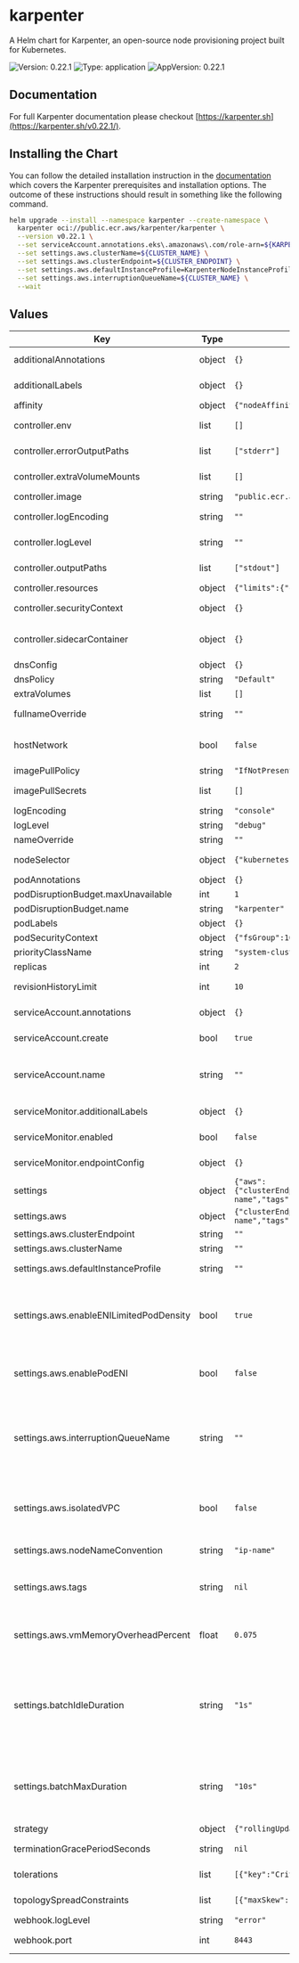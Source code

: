# karpenter

A Helm chart for Karpenter, an open-source node provisioning project built for Kubernetes.

![Version: 0.22.1](https://img.shields.io/badge/Version-0.22.1-informational?style=flat-square) ![Type: application](https://img.shields.io/badge/Type-application-informational?style=flat-square) ![AppVersion: 0.22.1](https://img.shields.io/badge/AppVersion-0.22.1-informational?style=flat-square)

## Documentation

For full Karpenter documentation please checkout [https://karpenter.sh](https://karpenter.sh/v0.22.1/).

## Installing the Chart

You can follow the detailed installation instruction in the [documentation](https://karpenter.sh/v0.22.1/getting-started/getting-started-with-eksctl/#install) which covers the Karpenter prerequisites and installation options. The outcome of these instructions should result in something like the following command.

```bash
helm upgrade --install --namespace karpenter --create-namespace \
  karpenter oci://public.ecr.aws/karpenter/karpenter \
  --version v0.22.1 \
  --set serviceAccount.annotations.eks\.amazonaws\.com/role-arn=${KARPENTER_IAM_ROLE_ARN} \
  --set settings.aws.clusterName=${CLUSTER_NAME} \
  --set settings.aws.clusterEndpoint=${CLUSTER_ENDPOINT} \
  --set settings.aws.defaultInstanceProfile=KarpenterNodeInstanceProfile-${CLUSTER_NAME} \
  --set settings.aws.interruptionQueueName=${CLUSTER_NAME} \
  --wait
```

## Values

| Key | Type | Default | Description |
|-----|------|---------|-------------|
| additionalAnnotations | object | `{}` | Additional annotations to add into metadata. |
| additionalLabels | object | `{}` | Additional labels to add into metadata. |
| affinity | object | `{"nodeAffinity":{"requiredDuringSchedulingIgnoredDuringExecution":{"nodeSelectorTerms":[{"matchExpressions":[{"key":"karpenter.sh/provisioner-name","operator":"DoesNotExist"}]}]}}}` | Affinity rules for scheduling the pod. |
| controller.env | list | `[]` | Additional environment variables for the controller pod. |
| controller.errorOutputPaths | list | `["stderr"]` | Controller errorOutputPaths - default to stderr only |
| controller.extraVolumeMounts | list | `[]` | Additional volumeMounts for the controller pod. |
| controller.image | string | `"public.ecr.aws/karpenter/controller:v0.22.1@sha256:8aa720d4fc95d4187e1030f4a11996a27181dada9e6054a77b8ae7b4313d3e6b"` | Controller image. |
| controller.logEncoding | string | `""` | Controller log encoding, defaults to the global log encoding |
| controller.logLevel | string | `""` | Controller log level, defaults to the global log level |
| controller.outputPaths | list | `["stdout"]` | Controller outputPaths - default to stdout only |
| controller.resources | object | `{"limits":{"cpu":1,"memory":"1Gi"},"requests":{"cpu":1,"memory":"1Gi"}}` | Resources for the controller pod. |
| controller.securityContext | object | `{}` | SecurityContext for the controller container. |
| controller.sidecarContainer | object | `{}` | Additional sideCarContainer config - this will also inherit volume mounts from deployment |
| dnsConfig | object | `{}` | Configure DNS Config for the pod |
| dnsPolicy | string | `"Default"` | Configure the DNS Policy for the pod |
| extraVolumes | list | `[]` | Additional volumes for the pod. |
| fullnameOverride | string | `""` | Overrides the chart's computed fullname. |
| hostNetwork | bool | `false` | Bind the pod to the host network. This is required when using a custom CNI. |
| imagePullPolicy | string | `"IfNotPresent"` | Image pull policy for Docker images. |
| imagePullSecrets | list | `[]` | Image pull secrets for Docker images. |
| logEncoding | string | `"console"` | Gloabl log encoding |
| logLevel | string | `"debug"` | Global log level |
| nameOverride | string | `""` | Overrides the chart's name. |
| nodeSelector | object | `{"kubernetes.io/os":"linux"}` | Node selectors to schedule the pod to nodes with labels. |
| podAnnotations | object | `{}` | Additional annotations for the pod. |
| podDisruptionBudget.maxUnavailable | int | `1` |  |
| podDisruptionBudget.name | string | `"karpenter"` |  |
| podLabels | object | `{}` | Additional labels for the pod. |
| podSecurityContext | object | `{"fsGroup":1000}` | SecurityContext for the pod. |
| priorityClassName | string | `"system-cluster-critical"` | PriorityClass name for the pod. |
| replicas | int | `2` | Number of replicas. |
| revisionHistoryLimit | int | `10` | The number of old ReplicaSets to retain to allow rollback. |
| serviceAccount.annotations | object | `{}` | Additional annotations for the ServiceAccount. |
| serviceAccount.create | bool | `true` | Specifies if a ServiceAccount should be created. |
| serviceAccount.name | string | `""` | The name of the ServiceAccount to use. If not set and create is true, a name is generated using the fullname template. |
| serviceMonitor.additionalLabels | object | `{}` | Additional labels for the ServiceMonitor. |
| serviceMonitor.enabled | bool | `false` | Specifies whether a ServiceMonitor should be created. |
| serviceMonitor.endpointConfig | object | `{}` | Endpoint configuration for the ServiceMonitor. |
| settings | object | `{"aws":{"clusterEndpoint":"","clusterName":"","defaultInstanceProfile":"","enableENILimitedPodDensity":true,"enablePodENI":false,"interruptionQueueName":"","isolatedVPC":false,"nodeNameConvention":"ip-name","tags":null,"vmMemoryOverheadPercent":0.075},"batchIdleDuration":"1s","batchMaxDuration":"10s"}` | Global Settings to configure Karpenter |
| settings.aws | object | `{"clusterEndpoint":"","clusterName":"","defaultInstanceProfile":"","enableENILimitedPodDensity":true,"enablePodENI":false,"interruptionQueueName":"","isolatedVPC":false,"nodeNameConvention":"ip-name","tags":null,"vmMemoryOverheadPercent":0.075}` | AWS-specific configuration values |
| settings.aws.clusterEndpoint | string | `""` | Cluster endpoint. |
| settings.aws.clusterName | string | `""` | Cluster name. |
| settings.aws.defaultInstanceProfile | string | `""` | The default instance profile to use when launching nodes |
| settings.aws.enableENILimitedPodDensity | bool | `true` | Indicates whether new nodes should use ENI-based pod density DEPRECATED: Use `.spec.kubeletConfiguration.maxPods` to set pod density on a per-provisioner basis |
| settings.aws.enablePodENI | bool | `false` | If true then instances that support pod ENI will report a vpc.amazonaws.com/pod-eni resource |
| settings.aws.interruptionQueueName | string | `""` | interruptionQueueName is currently in ALPHA and is disabled by default. Enabling interruption handling may require additional permissions on the controller service account. Additional permissions are outlined in the docs. |
| settings.aws.isolatedVPC | bool | `false` | If true then assume we can't reach AWS services which don't have a VPC endpoint This also has the effect of disabling look-ups to the AWS pricing endpoint |
| settings.aws.nodeNameConvention | string | `"ip-name"` | The node naming convention (either "ip-name" or "resource-name") |
| settings.aws.tags | string | `nil` | The global tags to use on all AWS infrastructure resources (launch templates, instances, SQS queue, etc.) |
| settings.aws.vmMemoryOverheadPercent | float | `0.075` | The VM memory overhead as a percent that will be subtracted from the total memory for all instance types |
| settings.batchIdleDuration | string | `"1s"` | The maximum amount of time with no new ending pods that if exceeded ends the current batching window. If pods arrive faster than this time, the batching window will be extended up to the maxDuration. If they arrive slower, the pods will be batched separately. |
| settings.batchMaxDuration | string | `"10s"` | The maximum length of a batch window. The longer this is, the more pods we can consider for provisioning at one time which usually results in fewer but larger nodes. |
| strategy | object | `{"rollingUpdate":{"maxUnavailable":1}}` | Strategy for updating the pod. |
| terminationGracePeriodSeconds | string | `nil` | Override the default termination grace period for the pod. |
| tolerations | list | `[{"key":"CriticalAddonsOnly","operator":"Exists"}]` | Tolerations to allow the pod to be scheduled to nodes with taints. |
| topologySpreadConstraints | list | `[{"maxSkew":1,"topologyKey":"topology.kubernetes.io/zone","whenUnsatisfiable":"ScheduleAnyway"}]` | topologySpreadConstraints to increase the controller resilience |
| webhook.logLevel | string | `"error"` |  |
| webhook.port | int | `8443` | The container port to use for the webhook. |

